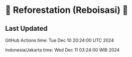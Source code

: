 
# 🌳 Reforestation (Reboisasi) 🌲

## Last Updated

GitHub Actions time: Tue Dec 10 20:24:00 UTC 2024

Indonesia/Jakarta time: Wed Dec 11 03:24:00 WIB 2024
